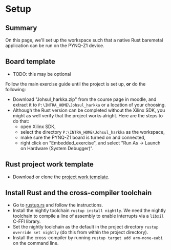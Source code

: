 # Setup

## Summary

On this page, we'll set up the workspace such that a native Rust baremetal application can be run on the PYNQ-Z1 device.

## Board template

- TODO: this may be optional

Follow the main exercise guide until the project is set up, **or** do the following:

- Download "Johsul_harkka.zip" from the course page in moodle, and extract it to `P:\INTRA_HOME\Johsul_harkka` or a location of your choosing.
- Although the Rust version can be completed without the Xilinx SDK, you might as well verify that the project works alright. Here are the steps to do that:
    * open Xilinx SDK,
    * select the directory `P:\INTRA_HOME\Johsul_harkka` as the workspace,
    * make sure the PYNQ-Z1 board is turned on and connected,
    * right click on "Embedded_exercise", and select "Run As -> Launch on Hardware (System Debugger)".

## Rust project work template

- Download or clone the [project work template]().

## Install Rust and the cross-compiler toolchain

- Go to [rustup.rs](https://rustup.rs/) and follow the instructions.
- Install the nightly toolchain `rustup install nightly`. We need the nightly toolchain to compile a line of assembly to enable interrupts via a `libxil` C-FFI library.
- Set the nightly toolchain as the default in the project directory `rustup override set nightly` (do this from within the project directory).
- Install the cross-compiler by running `rustup target add arm-none-eabi` on the command line.

